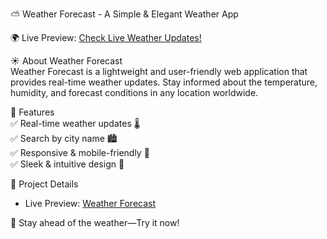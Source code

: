 ⛅ Weather Forecast - A Simple & Elegant Weather App  

🌍 Live Preview: [Check Live Weather Updates!](https://afrin98457.github.io/weather_forecast/)  

 ☀️ About Weather Forecast  
Weather Forecast is a lightweight and user-friendly web application that provides real-time weather updates. Stay informed about the temperature, humidity, and forecast conditions in any location worldwide.  

 🌟 Features  
✅ Real-time weather updates 🌡️  
✅ Search by city name 🏙️  
✅ Responsive & mobile-friendly 📱  
✅ Sleek & intuitive design 🎨  

 🔗 Project Details  
- Live Preview: [Weather Forecast](https://afrin98457.github.io/weather_forecast/)  

🚀 Stay ahead of the weather—Try it now!  
